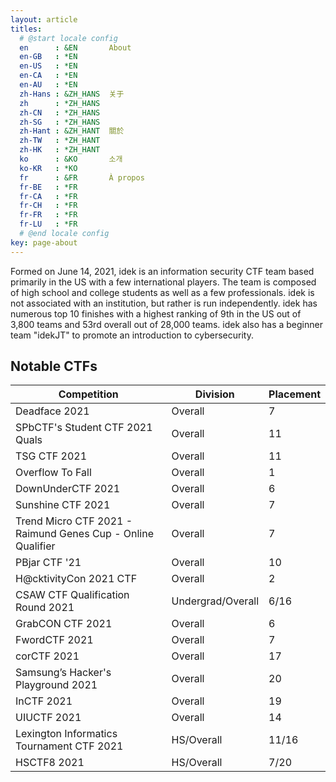```yaml
---
layout: article
titles:
  # @start locale config
  en      : &EN       About
  en-GB   : *EN
  en-US   : *EN
  en-CA   : *EN
  en-AU   : *EN
  zh-Hans : &ZH_HANS  关于
  zh      : *ZH_HANS
  zh-CN   : *ZH_HANS
  zh-SG   : *ZH_HANS
  zh-Hant : &ZH_HANT  關於
  zh-TW   : *ZH_HANT
  zh-HK   : *ZH_HANT
  ko      : &KO       소개
  ko-KR   : *KO
  fr      : &FR       À propos
  fr-BE   : *FR
  fr-CA   : *FR
  fr-CH   : *FR
  fr-FR   : *FR
  fr-LU   : *FR
  # @end locale config
key: page-about
---
```


Formed on June 14, 2021, idek is an information security CTF team based primarily in the US with a few international players. The team is composed of high school and college students as well as a few professionals. idek is not associated with an institution, but rather is run independently. idek has numerous top 10 finishes with a highest ranking of 9th in the US out of 3,800 teams and 53rd overall out of 28,000 teams. idek also has a beginner team "idekJT" to promote an introduction to cybersecurity.

## Notable CTFs

|Competition|Division|Placement|
|---|---|---|
|Deadface 2021|Overall|7|
|SPbCTF's Student CTF 2021 Quals|Overall|11|
|TSG CTF 2021|Overall|11|
|Overflow To Fall|Overall|1|
|DownUnderCTF 2021|Overall|6|
|Sunshine CTF 2021|Overall|7|
|Trend Micro CTF 2021 - Raimund Genes Cup - Online Qualifier|Overall|7|
|PBjar CTF '21|Overall|10|
|H@cktivityCon 2021 CTF|Overall|2|
|CSAW CTF Qualification Round 2021|Undergrad/Overall|6/16|
|GrabCON CTF 2021|Overall|6|
|FwordCTF 2021|Overall|7|
|corCTF 2021|Overall|17|
|Samsung’s Hacker's Playground 2021|Overall|20|
|InCTF 2021|Overall|19|
|UIUCTF 2021|Overall|14|
|Lexington Informatics Tournament CTF 2021|HS/Overall|11/16|
|HSCTF8 2021|HS/Overall|7/20|
